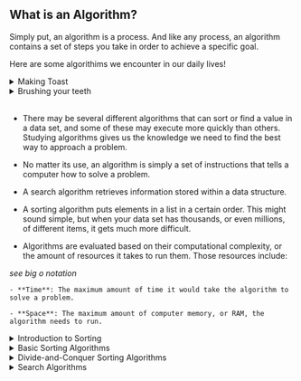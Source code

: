 
  ## **What is an Algorithm?**
  Simply put, an algorithm is a process. And like any process, an algorithm contains a set of steps you take in order to achieve a specific goal.

  Here are some algorithims we encounter in our daily lives!
<details>
<summary>Making Toast</summary>

1. Get a slice of bread
2. Place the slice of bread in the toaster
3. Turn the toaster on
4. Wait a few minutes
5. Take the toast out of the toaster
6. Place the toast on a plate 
</details>

<details>
<summary>Brushing your teeth</summary>

1. Get you tooth brush
2. Get you tooth paste
3. Open the tooth paste
4. Push on the tooth paste until it gets onto the brush
5. Brush teeth back and forth for two minuets
6. Rinse you mouth
</details>

<br>

- There may be several different algorithms that can sort or find a value in a data set, and some of these may execute more quickly than others. Studying algorithms gives us the knowledge we need to find the best way to approach a problem.

- No matter its use, an algorithm is simply a set of instructions that tells a computer how to solve a problem.

- A search algorithm retrieves information stored within a data structure.

- A sorting algorithm puts elements in a list in a certain order. This might sound simple, but when your data set has thousands, or even millions, of different items, it gets much more difficult.

- Algorithms are evaluated based on their computational complexity, or the amount of resources it takes to run them. Those resources include:

*see big o notation*

    - **Time**: The maximum amount of time it would take the algorithm to solve a problem.

    - **Space**: The maximum amount of computer memory, or RAM, the algorithm needs to run.


<details>
<summary>Introduction to Sorting</summary>
Details to come
</details>

<details>
<summary>Basic Sorting Algorithms</summary>
Details to come
</details>

<details>
<summary>Divide-and-Conquer Sorting Algorithms</summary>
Details to come
</details>

<details>
<summary>Search Algorithms</summary>
Details to come
</details>
